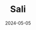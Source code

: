 ---
date: 2024-05-05
featured_image: Sali-20240511-1.jpg
title: Sali
description: 
tags: ["sali"]
---